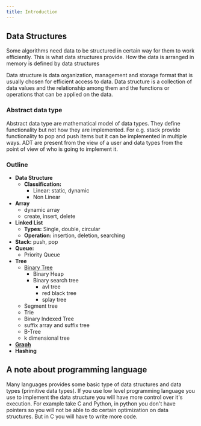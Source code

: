 ```yaml
---
title: Introduction
---
```


## Data Structures

Some algorithms need data to be structured in certain way
for them to work efficiently. This is what data structures provide.
How the data is arranged in memory is defined by data structures

Data structure is data organization, management and storage format
that is usually chosen for efficient access to data.
Data structure is a collection of data values and the
relationship among them and the functions or operations that
can be applied on the data.

### Abstract data type

Abstract data type are mathematical model of data types.
They define functionality but not how they are implemented.
For e.g. stack provide functionality to pop and push items
but it can be implemented in multiple ways.
ADT are present from the view of a user and data types
from the point of view of who is going to implement it.

### Outline

- **Data Structure**
    - **Classification:**
        - Linear: static, dynamic
        - Non Linear
- **Array**
    - dynamic array
    - create, insert, delete
- **Linked List**
    - **Types:** Single, double, circular
    - **Operation:** insertion, deletion, searching
- **Stack:** push, pop
- **Queue:**
    - Priority Queue
- **Tree**
    - [Binary Tree](trees/README.md)
        - Binary Heap
        - Binary search tree
            - avl tree
            - red black tree
            - splay tree
    - Segment tree
    - Trie
    - Binary Indexed Tree
    - suffix array and suffix tree
    - B-Tree
    - k dimensional tree
- **[Graph](graphs/README.md)**
- **Hashing**

## A note about programming language

Many languages provides some basic type of data structures and data
types (primitive data types). If you use low level programming language you
use to implement the data structure you will have more control over it's
execution. For example take C and Python, in python you don't have pointers
so you will not be able to do certain optimization on data structures.
But in C you will have to write more code.
